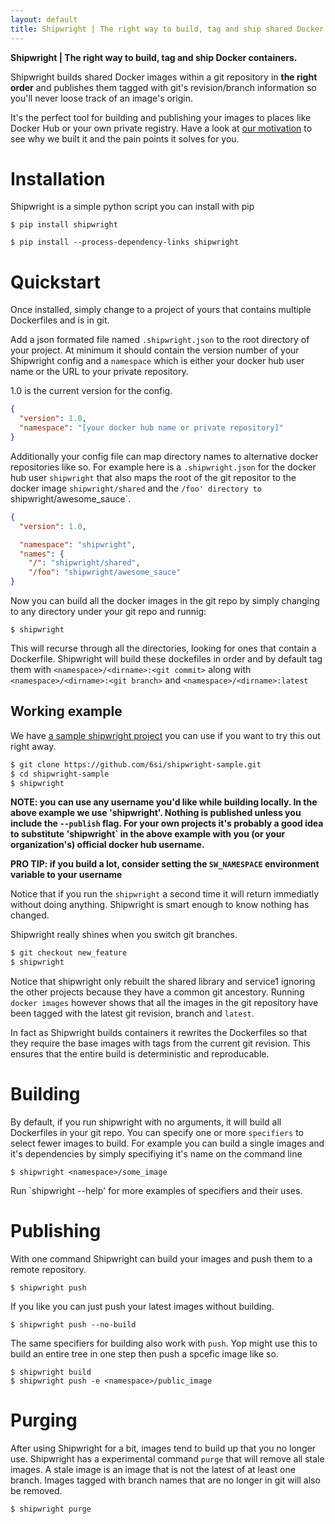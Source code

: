 ```yaml
---
layout: default
title: Shipwright | The right way to build, tag and ship shared Docker containers.
---
```


<strong>Shipwright | The right way to build, tag and 
ship Docker containers.</strong>


Shipwright builds shared Docker images within a git repository
in **the right order** and publishes them tagged with git's revision/branch
information so  you'll never loose track of an image's origin.

It's the perfect tool for building and publishing your images to places
like Docker Hub or your own private registry. Have a look at  [our motivation](docs/motivation.md) to see why we built it and the pain points it solves for you.


Installation
============

Shipwright is a simple python script you can install with pip

	$ pip install shipwright


```
$ pip install --process-dependency-links shipwright
```

Quickstart
==========

Once installed, simply change to a project of yours that contains multiple Dockerfiles and is in git. 

Add a json formated file named `.shipwright.json` to the root directory 
of your project. At minimum it should contain
the version number of your Shipwright config  and a `namespace` which
is either your docker hub user name or the URL to your private repository.

1.0 is the current version for the config.

```json
{
  "version": 1.0,
  "namespace": "[your docker hub name or private repository]"
}
```

Additionally your config file can map directory names to alternative
docker repositories like so. For example here is a `.shipwright.json`
for the docker hub user `shipwright` that also maps the root of the 
git repositor to the docker image `shipwright/shared` and the `/foo'
directory to `shipwright/awesome_sauce`.

```json
{
  "version": 1.0,

  "namespace": "shipwright",
  "names": {
    "/": "shipwright/shared",
    "/foo": "shipwright/awesome_sauce"
}
```

Now you can build all the docker images in the git repo by simply changing
to any directory under your git repo and runnig:

	$ shipwright
	
This will recurse through all the directories, looking for ones that contain a Dockerfile. Shipwright will build these dockefiles in order and by default tag them with `<namespace>/<dirname>:<git commit>` along with `<namespace>/<dirname>:<git branch>` and `<namespace>/<dirname>:latest`

Working example
---------------

We have [a sample shipwright project](https://github.com/6si/shipwright-sample) you can use if you want to try this out right away.

```bash
$ git clone https://github.com/6si/shipwright-sample.git
$ cd shipwright-sample
$ shipwright 
```


**NOTE: you can use any username you'd like while building locally. In the above example we use 'shipwright'. Nothing is published unless you include the `--publish` flag. For your own projects it's probably a good idea to substitute 'shipwright` in the above example with you (or your organization's) official docker hub username.**

**PRO TIP: if you build a lot, consider setting the `SW_NAMESPACE` environment variable to your username**

Notice that if you run the `shipwright` a second time it will return immediatly without doing anything. Shipwright is smart enough to know nothing has changed.

Shipwright really shines when you switch git branches.

```bash
$ git checkout new_feature
$ shipwright
```


Notice that shipwright only rebuilt  the shared library and service1 ignoring the other projects because they have a common git ancestory. Running `docker images` however shows that all the images in the git repository have been tagged with the latest git revision, branch and `latest`. 

In fact as Shipwright builds  containers it rewrites the Dockerfiles so that they require the base images with tags from the current git revision. This ensures that the entire build is deterministic and reproducable.


Building
=========


By default, if you run shipwright with no arguments, it will build all Dockerfiles
in your git repo. You can specify one or more `specifiers` to select fewer images to build. For example you can build a single images and it's dependencies by simply
specifiying it's name on the command line

```
$ shipwright <namespace>/some_image
```

Run `shipwright --help' for more examples of specifiers and their uses.


Publishing
==========

With one command Shipwright can build your images and push them to a remote repository.

```
$ shipwright push
``` 

If you like you can just push your latest images without building.


```
$ shipwright push --no-build 
```

The same specifiers for building also work with `push`. Yop might use this
to build an entire tree in one step then push a spcefic image like so.

```
$ shipwright build
$ shipwright push -e <namespace>/public_image
```

Purging
=======

After using Shipwright for a bit, images tend to build up that you no longer
use. Shipwright has a experimental command `purge` that will remove all stale 
images.  A stale image is an image that is not the latest of at 
least one branch. Images tagged with branch names that are no longer in git
will also be removed.

```
$ shipwright purge
```
